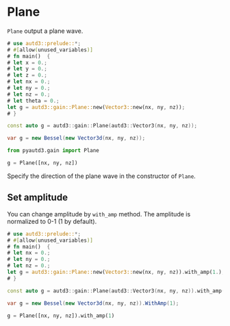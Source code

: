 # Plane

`Plane` output a plane wave.

```rust
# use autd3::prelude::*;
# #[allow(unused_variables)]
# fn main()  {
# let x = 0.;
# let y = 0.;
# let z = 0.;
# let nx = 0.;
# let ny = 0.;
# let nz = 0.;
# let theta = 0.;
let g = autd3::gain::Plane::new(Vector3::new(nx, ny, nz));
# }
```

```cpp
const auto g = autd3::gain::Plane(autd3::Vector3(nx, ny, nz));
```

```cs
var g = new Bessel(new Vector3d(nx, ny, nz));
```

```python
from pyautd3.gain import Plane

g = Plane([nx, ny, nz])
```

Specify the direction of the plane wave in the constructor of `Plane`.

## Set amplitude

You can change amplitude by `with_amp` method.
The amplitude is normalized to 0-1 (1 by default).

```rust
# use autd3::prelude::*;
# #[allow(unused_variables)]
# fn main()  {
# let nx = 0.;
# let ny = 0.;
# let nz = 0.;
let g = autd3::gain::Plane::new(Vector3::new(nx, ny, nz)).with_amp(1.);
# }
```

```cpp
const auto g = autd3::gain::Plane(autd3::Vector3(nx, ny, nz)).with_amp(1);
```

```cs
var g = new Bessel(new Vector3d(nx, ny, nz)).WithAmp(1);
```

```python
g = Plane([nx, ny, nz]).with_amp(1)
```
